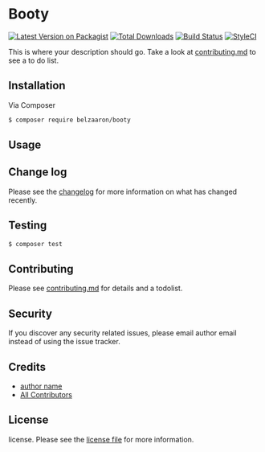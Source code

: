 # Booty

[![Latest Version on Packagist][ico-version]][link-packagist]
[![Total Downloads][ico-downloads]][link-downloads]
[![Build Status][ico-travis]][link-travis]
[![StyleCI][ico-styleci]][link-styleci]

This is where your description should go. Take a look at [contributing.md](contributing.md) to see a to do list.

## Installation

Via Composer

``` bash
$ composer require belzaaron/booty
```

## Usage

## Change log

Please see the [changelog](changelog.md) for more information on what has changed recently.

## Testing

``` bash
$ composer test
```

## Contributing

Please see [contributing.md](contributing.md) for details and a todolist.

## Security

If you discover any security related issues, please email author email instead of using the issue tracker.

## Credits

- [author name][link-author]
- [All Contributors][link-contributors]

## License

license. Please see the [license file](license.md) for more information.

[ico-version]: https://img.shields.io/packagist/v/belzaaron/booty.svg?style=flat-square
[ico-downloads]: https://img.shields.io/packagist/dt/belzaaron/booty.svg?style=flat-square
[ico-travis]: https://img.shields.io/travis/belzaaron/booty/master.svg?style=flat-square
[ico-styleci]: https://styleci.io/repos/12345678/shield

[link-packagist]: https://packagist.org/packages/belzaaron/booty
[link-downloads]: https://packagist.org/packages/belzaaron/booty
[link-travis]: https://travis-ci.org/belzaaron/booty
[link-styleci]: https://styleci.io/repos/12345678
[link-author]: https://github.com/belzaaron
[link-contributors]: ../../contributors
